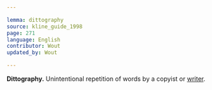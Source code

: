 ```yaml
---

lemma: dittography
source: kline_guide_1998
page: 271
language: English
contributor: Wout
updated_by: Wout

---
```


**Dittography.** Unintentional repetition of words by a copyist or [writer](writer.html).
